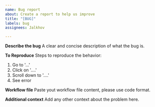 ```yaml
---
name: Bug report
about: Create a report to help us improve
title: "[BUG]"
labels: bug
assignees: Jalkhov

---
```


**Describe the bug**
A clear and concise description of what the bug is.

**To Reproduce**
Steps to reproduce the behavior:
1. Go to '...'
2. Click on '....'
3. Scroll down to '....'
4. See error

**Workflow file**
Paste yout workflow file content, please use code format.

**Additional context**
Add any other context about the problem here.
